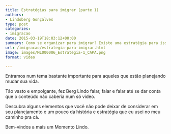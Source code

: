 ```yaml
---
title: Estratégias para imigrar (parte 1)
authors:
- Lindoberg Gonçalves
type: post
categories:
- imigracao
date: 2015-03-19T18:03:12+00:00
summary: Como se organizar para imigrar? Existe uma estratégia para isso ou é tudo na cara e na coragem?
url: /imigracao/estrategia-para-imigrar.html
image: images/ML000006_Estrategia-1_CAPA.png
format: video

---
```

Entramos num tema bastante importante para aqueles que estão planejando mudar sua vida.

Tão vasto e empolgante, fez Berg Lindo falar, falar e falar até se dar conta que o conteúdo não caberia num só vídeo.

Descubra alguns elementos que você não pode deixar de considerar em seu planejamento e um pouco da história e estratégia que eu usei no meu caminho pra cá.

Bem-vindos a mais um Momento Lindo.